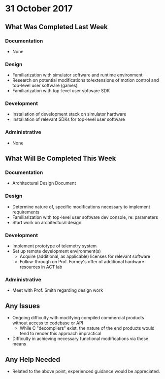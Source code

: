 # 31 October 2017

## What Was Completed Last Week

### Documentation
* None

### Design
* Familiarization with simulator software and runtime environment
* Research on potential modifications to/extensions of motion control and top-level user software (games)
* Familiarization with top-level user software SDK

### Development
* Installation of development stack on simulator hardware
* Installation of relevant SDKs for top-level user software

### Administrative
* None

## What Will Be Completed This Week

### Documentation
* Architectural Design Document

### Design
* Determine nature of, specific modifications necessary to implement requirements
* Familiarization with top-level user software dev console, re: parameters
* Start work on architectural design

### Development
* Implement prototype of telemetry system
* Set up remote development environment(s)
    * Acquire (additional, as applicable) licenses for relevant software
    * Follow-through on Prof. Forney's offer of additional hardware resources in ACT lab

### Administrative
* Meet with Prof. Smith regarding design work

## Any Issues
* Ongoing difficulty with modifying compiled commercial products without access to codebase or API
    * While C "decompilers" exist, the nature of the end products would tend to render this approach impractical
* Difficulty in achieving necessary functional modifications via these means

## Any Help Needed
* Related to the above point, experienced guidance would be appreciated.
